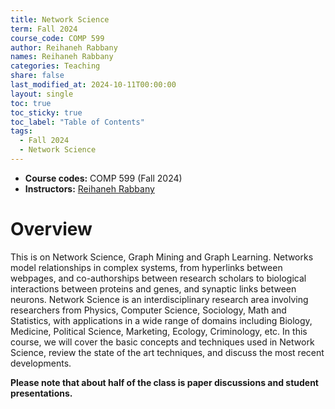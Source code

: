 ```yaml
---
title: Network Science
term: Fall 2024
course_code: COMP 599
author: Reihaneh Rabbany
names: Reihaneh Rabbany
categories: Teaching
share: false
last_modified_at: 2024-10-11T00:00:00
layout: single
toc: true
toc_sticky: true
toc_label: "Table of Contents"
tags:
  - Fall 2024
  - Network Science
---
```


* **Course codes:** COMP 599 (Fall 2024)
* **Instructors:** [Reihaneh Rabbany](http://www.reirab.com/)


# Overview

This is on Network Science, Graph Mining and Graph Learning. Networks model relationships in complex systems, from hyperlinks between webpages, and co-authorships between research scholars to biological interactions between proteins and genes, and synaptic links between neurons. Network Science is an interdisciplinary research area involving researchers from Physics, Computer Science, Sociology, Math and Statistics, with applications in a wide range of domains including Biology, Medicine, Political Science, Marketing, Ecology, Criminology, etc. In this course, we will cover the basic concepts and techniques used in Network Science, review the state of the art techniques, and discuss the most recent developments.

**Please note that about half of the class is paper discussions and student presentations.**